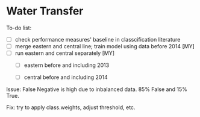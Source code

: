 # Water Transfer

To-do list:

- [ ] check performance measures' baseline in classcification literature
- [ ] merge eastern and central line; train model using data before 2014 [MY]
- [ ] run eastern and central separately [MY]
  - [ ] eastern before and including 2013
  - [ ] central before and including 2014



Issue: False Negative is high due to inbalanced data. 85% False and 15% True.

Fix: try to apply class.weights, adjust threshold, etc.

